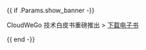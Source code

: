 {{ if .Params.show_banner -}}

<div class="o-banner">

CloudWeGo 技术白皮书重磅推出 > 
[下载电子书](https://wenjuan.feishu.cn/m/cfm?t=sbiSTvnHOMRi-7dzf)

</div>
{{ end -}}
